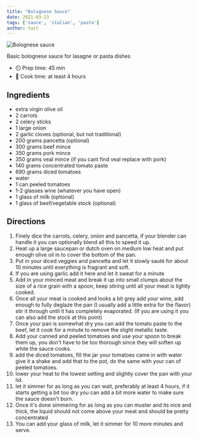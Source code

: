 ```yaml
---
title: "Bolognese Sauce"
date: 2021-03-23
tags: ['sauce', 'italian', 'pasta']
author: tait
---
```


![Bolognese sauce](/pix/bolognese-sauce-1.webp)

Basic bolognese sauce for lasagne or pasta dishes

- ⏲️ Prep time: 45 min
- 🍳 Cook time: at least 4 hours

## Ingredients

- extra virgin olive oil
- 2 carrots
- 2 celery sticks
- 1 large onion
- 2 garlic cloves (optional, but not traditional)
- 200 grams pancetta (optional)
- 300 grams beef mince
- 350 grams pork mince
- 350 grams veal mince (if you cant find veal replace with pork)
- 140 grams concentrated tomato paste
- 690 grams diced tomatoes
- water
- 1 can peeled tomatoes
- 1-2 glasses wine (whatever you have open)
- 1 glass of milk (optional)
- 1 glass of beef/vegetable stock (optional)

## Directions

1. Finely dice the carrots, celery, onion and pancetta, if your blender can handle it you can optionally blend all this
   to speed it up.
2. Heat up a large saucepan or dutch oven on medium low heat and put enough olive oil in to cover the bottom of the pan.
3. Put in your diced veggies and pancetta and let it slowly sauté for about 10 minutes until everything is fragrant and
   soft.
4. If you are using garlic add it here and let it sweat for a minute
5. Add in your minced meat and break it up into small clumps about the size of a rice grain with a spoon, keep stiring
   until all your meat is lightly cooked.
6. Once all your meat is cooked and looks a bit grey add your wine, add enough to fully deglaze the pan (I usually add a
   little extra for the flavor)
   stir it through until it has completely evaporated. (If you are using it you can also add the stock at this point)
7. Once your pan is somewhat dry you can add the tomato paste to the beef, let it cook for a minute to remove the slight
   metallic taste.
8. Add your canned and peeled tomatoes and use your spoon to break them up, you don't have to be too thorough since they
   will soften up while the sauce cooks.
9. add the diced tomatoes, fill the jar your tomatoes came in with water give it a shake and add that to the pot, do the
   same with your can of peeled tomatoes.
10. lower your heat to the lowest setting and slightly cover the pan with your lid.
11. let it simmer for as long as you can wait, preferably at least 4 hours, if it starts getting a bit too dry you can
    add a bit more water to make sure the sauce doesn't burn.
12. Once it's done simmering for as long as you can muster and its nice and thick, the liquid should not come above your
    meat and should be pretty concentrated
13. You can add your glass of milk, let it simmer for 10 more minutes and serve.
